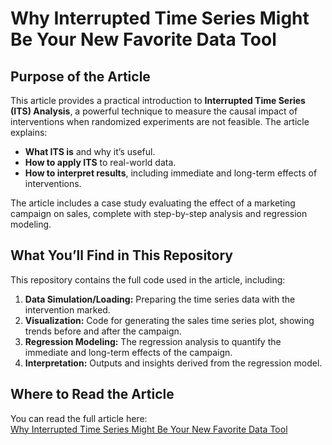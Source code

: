# Why Interrupted Time Series Might Be Your New Favorite Data Tool

## Purpose of the Article  
This article provides a practical introduction to **Interrupted Time Series (ITS) Analysis**, a powerful technique to measure the causal impact of interventions when randomized experiments are not feasible. The article explains:  
- **What ITS is** and why it’s useful.  
- **How to apply ITS** to real-world data.  
- **How to interpret results**, including immediate and long-term effects of interventions.  

The article includes a case study evaluating the effect of a marketing campaign on sales, complete with step-by-step analysis and regression modeling.  

## What You’ll Find in This Repository  
This repository contains the full code used in the article, including:  
1. **Data Simulation/Loading:** Preparing the time series data with the intervention marked.  
2. **Visualization:** Code for generating the sales time series plot, showing trends before and after the campaign.  
3. **Regression Modeling:** The regression analysis to quantify the immediate and long-term effects of the campaign.  
4. **Interpretation:** Outputs and insights derived from the regression model.  

## Where to Read the Article  
You can read the full article here:  
[Why Interrupted Time Series Might Be Your New Favorite Data Tool](https://medium.com/@juanpi19)  

